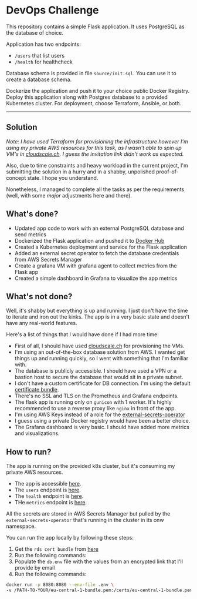 # DevOps Challenge

This repository contains a simple Flask application.
It uses PostgreSQL as the database of choice.

Application has two endpoints:
- `/users` that list users
- `/health` for healthcheck

Database schema is provided in file `source/init.sql`. You can use it to create a database schema.

Dockerize the application and push it to your choice public Docker Registry.
Deploy this application along with Postgres database to a provided Kubernetes cluster.
For deployment, choose Terraform, Ansible, or both.

---

## Solution

*Note: I have used Terraform for provisioning the infrastructure however
I'm using my private AWS resources for this task, as I wasn't able to spin up
VM's in [cloudscale.ch](https://www.cloudscale.ch/). I guess the invitation link
didn't work as expected.*

Also, due to time constraints and heavy workload in the current project, I'm
submitting the solution in a hurry and in a shabby, unpolished proof-of-concept
state. I hope you understand.

Nonetheless, I managed to complete all the tasks as per the requirements (well,
with some *major* adjustments here and there).

## What's done?

- Updated app code to work with an external PostgreSQL database and send metrics
- Dockerized the Flask application and pushed it to [Docker Hub](https://hub.docker.com/repository/docker/baduker/sherpany/general)
- Created a Kubernetes deployment and service for the Flask application
- Added an external secret operator to fetch the database credentials from AWS Secrets Manager
- Create a grafana VM with grafana agent to collect metrics from the Flask app
- Created a simple dashboard in Grafana to visualize the app metrics

## What's not done?

Well, it's shabby but everything is up and running. I just don't have the time 
to iterate and iron out the kinks. The app is in a very basic state and 
doesn't have any real-world features.

Here's a list of things that I would have done if I had more time:

- First of all, I should have used [cloudscale.ch](https://www.cloudscale.ch/)
  for provisioning the VMs.
- I'm using an out-of-the-box database solution from AWS. I wanted get things
  up and running quickly, so I went with something that I'm familiar with.
- The database is publicly accessible. I should have used a VPN or a bastion
  host to secure the database that would sit in a private subnet.
- I don't have a custom certificate for DB connection. 
I'm using the default [certificate bundle](https://docs.aws.amazon.com/AmazonRDS/latest/UserGuide/UsingWithRDS.SSL.html).
- There's no SSL and TLS on the Prometheus and Grafana endpoints.
- The flask app is running only on `gunicon` with 1 worker. It's highly recommended
  to use a reverse proxy like `nginx` in front of the app.
- I'm using AWS Keys instead of a role for the [external-secrets-operator](https://external-secrets.io/v0.12.1/)
- I guess using a private Docker registry would have been a better choice.
- The Grafana dashboard is very basic. I should have added more metrics and
  visualizations.

## How to run?

The app is running on the provided k8s cluster, but it's consuming my private
AWS resources.

- The app is accessible [here](http://74.220.30.241/).
- The `users` endpoint is [here](http://74.220.30.241/users).
- The `health` endpoint is [here](http://74.220.30.241/health).
- THe `metrics` endpoint is [here](http://74.220.30.241/metrics).

All the secrets are stored in AWS Secrets Manager but pulled by the 
`external-secrets-operator` that's running in the cluster in its onw namespace.

You can run the app locally by following these steps:

1. Get the `rds cert bundle` from [here](https://truststore.pki.rds.amazonaws.com/eu-central-1/eu-central-1-bundle.pem)
2. Run the following commands:
3. Populate the `db.env` file with the values from an encrypted link that I'll provide by email
4. Run the following commands:

```bash
docker run -p 8080:8080 --env-file .env \
-v /PATH-TO-YOUR/eu-central-1-bundle.pem:/certs/eu-central-1-bundle.pem baduker/sherapny:latest
```

